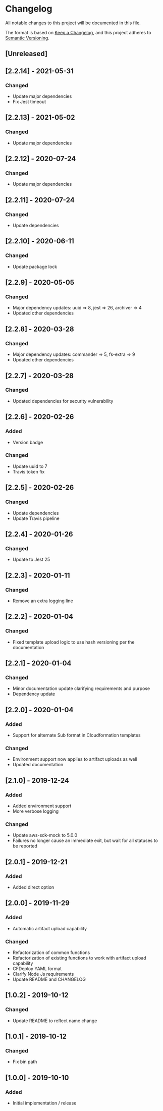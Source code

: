 # Changelog
All notable changes to this project will be documented in this file.

The format is based on [Keep a Changelog](https://keepachangelog.com/en/1.0.0/),
and this project adheres to [Semantic Versioning](https://semver.org/spec/v2.0.0.html).

## [Unreleased]

## [2.2.14] - 2021-05-31
### Changed
- Update major dependencies
- Fix Jest timeout

## [2.2.13] - 2021-05-02
### Changed
- Update major dependencies

## [2.2.12] - 2020-07-24
### Changed
- Update major dependencies

## [2.2.11] - 2020-07-24
### Changed
- Update dependencies

## [2.2.10] - 2020-06-11
### Changed
- Update package lock

## [2.2.9] - 2020-05-05
### Changed
- Major dependency updates: uuid => 8, jest => 26, archiver => 4
- Updated other dependencies

## [2.2.8] - 2020-03-28
### Changed
- Major dependency updates: commander => 5, fs-extra => 9
- Updated other dependencies

## [2.2.7] - 2020-03-28
### Changed
- Updated dependencies for security vulnerability

## [2.2.6] - 2020-02-26
### Added
- Version badge
### Changed
- Update uuid to 7
- Travis token fix

## [2.2.5] - 2020-02-26
### Changed
- Update dependencies
- Update Travis pipeline

## [2.2.4] - 2020-01-26
### Changed
- Update to Jest 25

## [2.2.3] - 2020-01-11
### Changed
- Remove an extra logging line

## [2.2.2] - 2020-01-04
### Changed
- Fixed template upload logic to use hash versioning per the documentation

## [2.2.1] - 2020-01-04
### Changed
- Minor documentation update clarifying requirements and purpose
- Dependency update

## [2.2.0] - 2020-01-04
### Added
- Support for alternate Sub format in Cloudformation templates
### Changed
- Environment support now applies to artifact uploads as well
- Updated documentation

## [2.1.0] - 2019-12-24
### Added
- Added environment support
- More verbose logging
### Changed
- Update aws-sdk-mock to 5.0.0
- Failures no longer cause an immediate exit, but wait for all statuses to be reported

## [2.0.1] - 2019-12-21
### Added
- Added direct option

## [2.0.0] - 2019-11-29
### Added
- Automatic artifact upload capability
### Changed
- Refactorization of common functions
- Refactorization of existing functions to work with artifact upload capability
- CFDeploy YAML format
- Clarify Node Js requirements
- Update README and CHANGELOG

## [1.0.2] - 2019-10-12
### Changed
- Update README to reflect name change

## [1.0.1] - 2019-10-12
### Changed
- Fix bin path

## [1.0.0] - 2019-10-10
### Added
- Initial implementation / release
